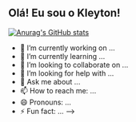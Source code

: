 ## Olá! Eu sou o Kleyton!

[![Anurag's GitHub stats](https://github-readme-stats.vercel.app/api?username=foulhunter)](https://github.com/foulhunter/github-readme-stats)

- 🔭 I’m currently working on ...
- 🌱 I’m currently learning ...
- 👯 I’m looking to collaborate on ...
- 🤔 I’m looking for help with ...
- 💬 Ask me about ...
- 📫 How to reach me: ...
- 😄 Pronouns: ...
- ⚡ Fun fact: ...
-->
